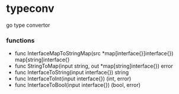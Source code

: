 # typeconv
go type convertor

### functions
* func InterfaceMapToStringMap(src *map[interface{}]interface{}) map[string]interface{}
* func StringToMap(input string, out *map[string]interface{}) error
* func InterfaceToString(input interface{}) string
* func InterfaceToInt(input interface{}) (int, error)
* func InterfaceToBool(input interface{}) (bool, error)
